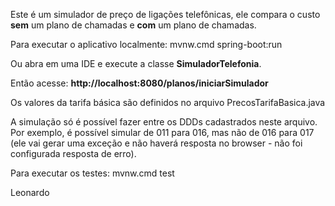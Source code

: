 Este é um simulador de preço de ligações telefônicas, ele compara o custo **sem** um plano de chamadas e **com** um plano de chamadas.

Para executar o aplicativo localmente: mvnw.cmd spring-boot:run

Ou abra em uma IDE e execute a classe **SimuladorTelefonia**.

Então acesse: **http://localhost:8080/planos/iniciarSimulador**

Os valores da tarifa básica são definidos no arquivo PrecosTarifaBasica.java

A simulação só é possível fazer entre os DDDs cadastrados neste arquivo. Por exemplo, é possível simular de 011 para 016, mas não de 016 para 017 (ele vai gerar uma exceção e não haverá resposta no browser - não
foi configurada resposta de erro).


Para executar os testes: mvnw.cmd test


Leonardo
